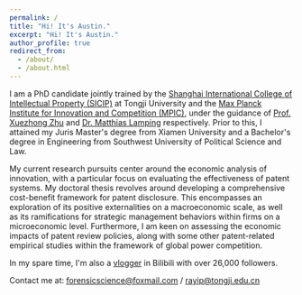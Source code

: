 ```yaml
---
permalink: /
title: "Hi! It's Austin."
excerpt: "Hi! It's Austin."
author_profile: true
redirect_from: 
  - /about/
  - /about.html
---
```


I am a PhD candidate jointly trained by the [Shanghai International College of Intellectual Property (SICIP)](https://sicip.tongji.edu.cn/main.htm) at Tongji University and the [Max Planck Institute for Innovation and Competition (MPIC)](https://www.ip.mpg.de/en/), under the guidance of [Prof. Xuezhong Zhu](https://sicip.tongji.edu.cn/13/e2/c13550a136162/page.htm) and [Dr. Matthias Lamping](https://www.ip.mpg.de/en/persons/lamping-matthias.html) respectively. Prior to this, I attained my Juris Master's degree from Xiamen University and a Bachelor's degree in Engineering from Southwest University of Political Science and Law.

My current research pursuits center around the economic analysis of innovation, with a particular focus on evaluating the effectiveness of patent systems. My doctoral thesis revolves around developing a comprehensive cost-benefit framework for patent disclosure. This encompasses an exploration of its positive externalities on a macroeconomic scale, as well as its ramifications for strategic management behaviors within firms on a microeconomic level. Furthermore, I am keen on assessing the economic impacts of patent review policies, along with some other patent-related empirical studies within the framework of global power competition.

In my spare time, I'm also a [vlogger](https://space.bilibili.com/7688394) in Bilibili with over 26,000 followers.

Contact me at: forensicscience@foxmail.com / rayip@tongji.edu.cn
